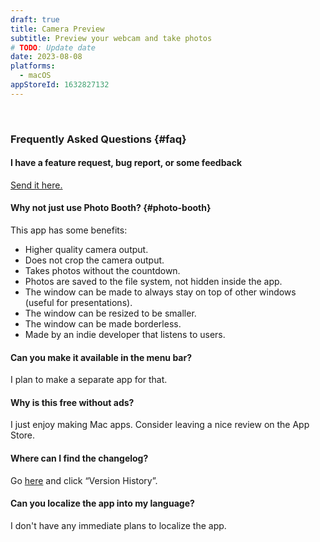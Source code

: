```yaml
---
draft: true
title: Camera Preview
subtitle: Preview your webcam and take photos
# TODO: Update date
date: 2023-08-08
platforms:
  - macOS
appStoreId: 1632827132
---
```


<br>

### Frequently Asked Questions {#faq}

#### I have a feature request, bug report, or some feedback

[Send it here.](https://sindresorhus.com/feedback?product=Camera%20Preview&referrer=Website-FAQ)

#### Why not just use Photo Booth? {#photo-booth}

This app has some benefits:

- Higher quality camera output.
- Does not crop the camera output.
- Takes photos without the countdown.
- Photos are saved to the file system, not hidden inside the app.
- The window can be made to always stay on top of other windows (useful for presentations).
- The window can be resized to be smaller.
- The window can be made borderless.
- Made by an indie developer that listens to users.

#### Can you make it available in the menu bar?

I plan to make a separate app for that.

#### Why is this free without ads?

I just enjoy making Mac apps. Consider leaving a nice review on the App Store.

#### Where can I find the changelog?

Go [here](https://apps.apple.com/app/id1632827132) and click “Version History”.

#### Can you localize the app into my language?

I don't have any immediate plans to localize the app.
